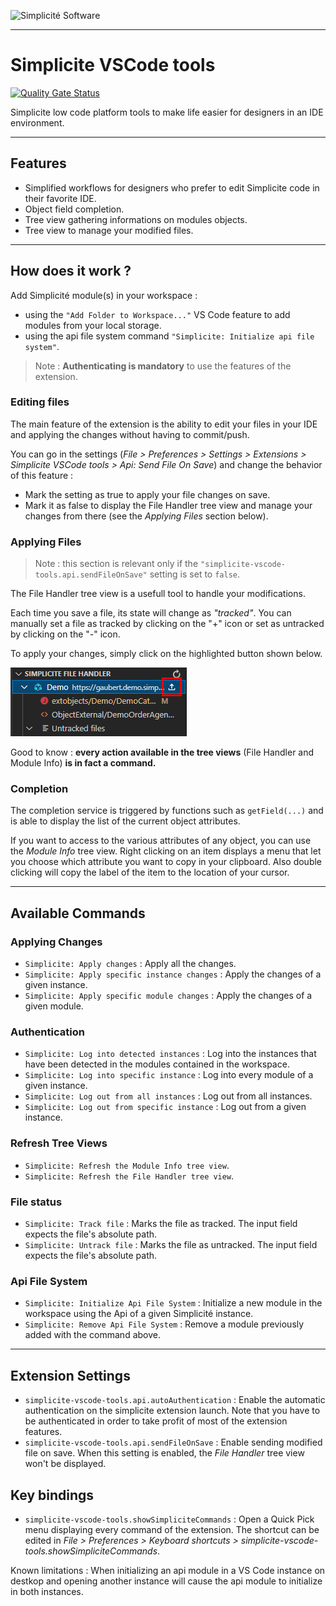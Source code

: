![Simplicit&eacute; Software](https://www.simplicite.io/resources/logos/logo250-grey.png)
* * *

Simplicite VSCode tools
=======================

[![Quality Gate Status](https://sonarcloud.io/api/project_badges/measure?project=simplicitesoftware_simplicite-vscode&metric=alert_status)](https://sonarcloud.io/summary/new_code?id=simplicitesoftware_simplicite-vscode)

Simplicite low code platform tools to make life easier for designers in an IDE environment.



* * *

Features
--------

- Simplified workflows for designers who prefer to edit Simplicite code in their favorite IDE.
- Object field completion.
- Tree view gathering informations on modules objects.
- Tree view to manage your modified files.

* * *

How does it work ?
------------------

Add Simplicité module(s) in your workspace :
- using the `"Add Folder to Workspace..."` VS Code feature to add modules from your local storage.
- using the api file system command `"Simplicite: Initialize api file system"`.

> Note : **Authenticating is mandatory** to use the features of the extension.

### Editing files

The main feature of the extension is the ability to edit your files in your IDE and applying the changes without having to commit/push. 

You can go in the settings (_File > Preferences > Settings > Extensions > Simplicite VSCode tools > Api: Send File On Save_) and change the behavior of this feature :

- Mark the setting as true to apply your file changes on save. 
- Mark it as false to display the File Handler tree view and manage your changes from there (see the *Applying Files* section below).

### Applying Files

> Note : this section is relevant only if the `"simplicite-vscode-tools.api.sendFileOnSave"` setting is set to `false`.

The File Handler tree view is a usefull tool to handle your modifications.

Each time you save a file, its state will change as *"tracked"*. You can manually set a file as tracked by clicking on the "+" icon or set as untracked by clicking on the "-" icon.

To apply your changes, simply click on the highlighted button shown below.

![login-apply](resources/filetree.png)

Good to know : **every action available in the tree views** (File Handler and Module Info) **is in fact a command.**

### Completion

The completion service is triggered by functions such as `getField(...)` and is able to display the list of the current object attributes.

If you want to access to the various attributes of any object, you can use the *Module Info* tree view. Right clicking on an item displays a menu that let you choose which attribute you want to copy in your clipboard. Also double clicking will copy the label of the item to the location of your cursor.

* * *

Available Commands
------------------

### Applying Changes

- `Simplicite: Apply changes` : Apply all the changes.
- `Simplicite: Apply specific instance changes` : Apply the changes of a given instance.
- `Simplicite: Apply specific module changes` : Apply the changes of a given module.

### Authentication

- `Simplicite: Log into detected instances` : Log into the instances that have been detected in the modules contained in the workspace.
- `Simplicite: Log into specific instance` : Log into every module of a given instance.
- `Simplicite: Log out from all instances` : Log out from all instances.
- `Simplicite: Log out from specific instance` : Log out from a given instance.

### Refresh Tree Views

- `Simplicite: Refresh the Module Info tree view`.
- `Simplicite: Refresh the File Handler tree view`.

### File status

- `Simplicite: Track file` : Marks the file as tracked. The input field expects the file's absolute path.
- `Simplicite: Untrack file` : Marks the file as untracked. The input field expects the file's absolute path.

### Api File System

- `Simplicite: Initialize Api File System` : Initialize a new module in the workspace using the Api of a given Simplicité instance.
- `Simplicite: Remove Api File System` : Remove a module previously added with the command above.

* * *

Extension Settings
------------------

- `simplicite-vscode-tools.api.autoAuthentication` : Enable the automatic authentication on the simplicite extension launch. Note that you have to be authenticated in order to take profit of most of the extension features.
- `simplicite-vscode-tools.api.sendFileOnSave` : Enable sending modified file on save. When this setting is enabled, the *File Handler* tree view won't be displayed.

Key bindings
------------

- `simplicite-vscode-tools.showSimpliciteCommands` : Open a Quick Pick menu displaying every command of the extension. The shortcut can be edited in *File > Preferences > Keyboard shortcuts > simplicite-vscode-tools.showSimpliciteCommands*.


Known limitations :
When initializing an api module in a VS Code instance on destkop and opening another instance will cause the api module to initialize in both instances.